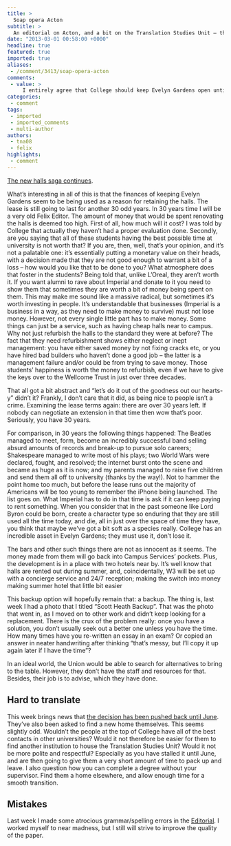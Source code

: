 ```yaml
---
title: >
  Soap opera Acton
subtitle: >
  An editorial on Acton, and a bit on the Translation Studies Unit – the line from College is rather vague at the moment
date: "2013-03-01 00:58:00 +0000"
headline: true
featured: true
imported: true
aliases:
 - /comment/3413/soap-opera-acton
comments:
 - value: >
     I entirely agree that College should keep Evelyn Gardens open until the end of the lease. The halls are not in particularly bad condition (with the exception of Fisher), and would therefore not need a massive amount of investment over the next 32 years. <br> <br>Your argument regarding the lease extension is, however, misguided. Indeed, the way a leasehold typically works is that you pay a large amount of money upfront to purchase the leasehold, every year you pay ground rent (which is set at the time of the purchase, and normally doesn't increase much/at all after that), and at the end of the lease, you're left with nothing. <br> <br>Because the ground rent will have been set many decades ago, College could be paying ground rent of a few hundred pounds per year (essentially nothing). You claim that College could easily negotiate an extension of the lease, and I'm sure that's true, but the costs would be staggering: given the location, we're talking 8-9 figures for a reasonable extension.,I entirely agree that College s
categories:
 - comment
tags:
 - imported
 - imported_comments
 - multi-author
authors:
 - tna08
 - felix
highlights:
 - comment
---
```


[The new halls saga continues](http://felixonline.co.uk/arts/3417/pressure-continues-over-acton/).

What’s interesting in all of this is that the finances of keeping Evelyn Gardens seem to be being used as a reason for retaining the halls. The lease is still going to last for another 30 odd years. In 30 years time I will be a very old Felix Editor. The amount of money that would be spent renovating the halls is deemed too high. First of all, how much will it cost? I was told by College that actually they haven’t had a proper evaluation done. Secondly, are you saying that all of these students having the best possible time at university is not worth that? If you are, then, well, that’s your opinion, and it’s not a palatable one: it’s essentially putting a monetary value on their heads, with a decision made that they are not good enough to warrant a bit of a loss – how would you like that to be done to you? What atmosphere does that foster in the students? Being told that, unlike L’Oreal, they aren’t worth it. If you want alumni to rave about Imperial and donate to it you need to show them that sometimes they are worth a bit of money being spent on them. This may make me sound like a massive radical, but sometimes it’s worth investing in people. It’s understandable that businesses (Imperial is a business in a way, as they need to make money to survive) must not lose money. However, not every single little part has to make money. Some things can just be a service, such as having cheap halls near to campus. Why not just refurbish the halls to the standard they were at before? The fact that they need refurbishment shows either neglect or inept management: you have either saved money by not fixing cracks etc, or you have hired bad builders who haven’t done a good job – the latter is a management failure and/or could be from trying to save money. Those students’ happiness is worth the money to refurbish, even if we have to give the keys over to the Wellcome Trust in just over three decades.

That all got a bit abstract and “let’s do it out of the goodness out our hearts-y” didn’t it? Frankly, I don’t care that it did, as being nice to people isn’t a crime. Examining the lease terms again: there are over 30 years left. If nobody can negotiate an extension in that time then wow that’s poor. Seriously, you have 30 years.

For comparison, in 30 years the following things happened: The Beatles managed to meet, form, become an incredibly successful band selling absurd amounts of records and break-up to pursue solo careers; Shakespeare managed to write most of his plays; two World Wars were declared, fought, and resolved; the internet burst onto the scene and became as huge as it is now; and my parents managed to raise five children and send them all off to university (thanks by the way!). Not to hammer the point home too much, but before the lease runs out the majority of Americans will be too young to remember the iPhone being launched. The list goes on. What Imperial has to do in that time is ask if it can keep paying to rent something. When you consider that in the past someone like Lord Byron could be born, create a character type so enduring that they are still used all the time today, and die, all in just over the space of time they have, you think that maybe we’ve got a bit soft as a species really. College has an incredible asset in Evelyn Gardens; they must use it, don’t lose it.

The bars and other such things there are not as innocent as it seems. The money made from them will go back into Campus Services’ pockets. Plus, the development is in a place with two hotels near by. It’s well know that halls are rented out during summer, and, coincidentally, W3 will be set up with a concierge service and 24/7 reception; making the switch into money making summer hotel that little bit easier

This backup option will hopefully remain that: a backup. The thing is, last week I had a photo that I titled “Scott Heath Backup”. That was the photo that went in, as I moved on to other work and didn’t keep looking for a replacement. There is the crux of the problem really: once you have a solution, you don’t usually seek out a better one unless you have the time. How many times have you re-written an essay in an exam? Or copied an answer in neater handwriting after thinking “that’s messy, but I’ll copy it up again later if I have the time”?

In an ideal world, the Union would be able to search for alternatives to bring to the table. However, they don’t have the staff and resources for that. Besides, their job is to advise, which they have done.
## Hard to translate
This week brings news that [the decision has been pushed back until June](http://felixonline.co.uk/news/3416/translation-unit-decision-delayed/). They’ve also been asked to find a new home themselves. This seems slightly odd. Wouldn’t the people at the top of College have all of the best contacts in other universities? Would it not therefore be easier for them to find another institution to house the Translation Studies Unit? Would it not be more polite and respectful? Especially as you have stalled it until June, and are then going to give them a very short amount of time to pack up and leave. I also question how you can complete a degree without your supervisor. Find them a home elsewhere, and allow enough time for a smooth transition.
## Mistakes
Last week I made some atrocious grammar/spelling errors in the [Editorial](http://felixonline.co.uk/comment/3346/college-are-acton-up/). I worked myself to near madness, but I still will strive to improve the quality of the paper.
